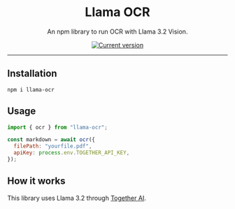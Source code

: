 <div align="center">
  <div>
    <h1 align="center">Llama OCR</h1>
  </div>
	<p>An npm library to run OCR with Llama 3.2 Vision.</p>

<a href="https://www.npmjs.com/package/together-ai"><img src="https://img.shields.io/npm/v/together-ai" alt="Current version"></a>

</div>

---

## Installation

`npm i llama-ocr`

## Usage

```js
import { ocr } from "llama-ocr";

const markdown = await ocr({
  filePath: "yourfile.pdf",
  apiKey: process.env.TOGETHER_API_KEY,
});
```

## How it works

This library uses Llama 3.2 through [Together AI](https://www.together.ai/blog/llama-3-2-vision).
